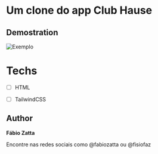 # Um clone do app Club Hause

## Demostration
<img src="https://github.com/maykbrito/clone-clubhouse/raw/main/assets/demo.png" alt="Exemplo">

# Techs

* [ ] HTML
* [ ] TailwindCSS


## Author

**Fábio Zatta**

Encontre nas redes sociais como @fabiozatta ou @fisiofaz
